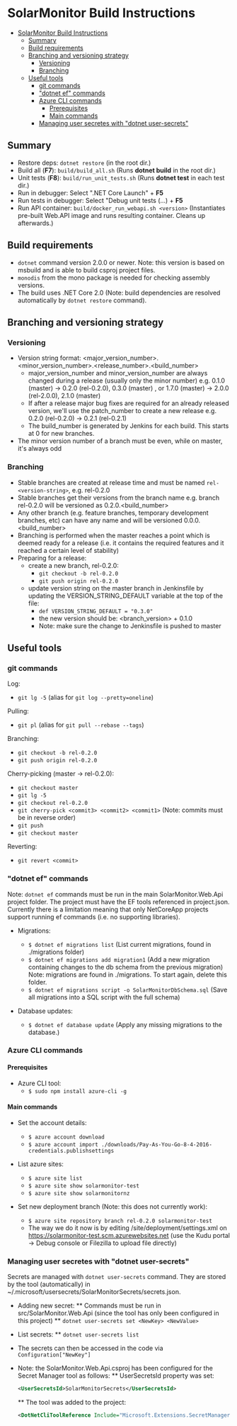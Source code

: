 # SolarMonitor Build Instructions

<!-- TOC -->

- [SolarMonitor Build Instructions](#solarmonitor-build-instructions)
    - [Summary](#summary)
    - [Build requirements](#build-requirements)
    - [Branching and versioning strategy](#branching-and-versioning-strategy)
        - [Versioning](#versioning)
        - [Branching](#branching)
    - [Useful tools](#useful-tools)
        - [git commands](#git-commands)
        - ["dotnet ef" commands](#dotnet-ef-commands)
        - [Azure CLI commands](#azure-cli-commands)
            - [Prerequisites](#prerequisites)
            - [Main commands](#main-commands)
        - [Managing user secretes with "dotnet user-secrets"](#managing-user-secretes-with-dotnet-user-secrets)

<!-- /TOC -->

## Summary

* Restore deps: `dotnet restore`  (in the root dir.)
* Build all (**F7**): `build/build_all.sh`  (Runs **dotnet build** in the root dir.)
* Unit tests (**F8**): `build/run_unit_tests.sh`  (Runs **dotnet test** in each test dir.)
* Run in debugger: Select ".NET Core Launch" + **F5**
* Run tests in debugger: Select "Debug unit tests (...) + **F5**
* Run API container: `build/docker_run_webapi.sh <version>` (Instantiates pre-built Web.API image and runs resulting container. Cleans up afterwards.)

## Build requirements

* `dotnet` command version 2.0.0 or newer. Note: this version is based on msbuild and is able to build csproj project files.
* `monodis` from the mono package is needed for checking assembly versions.
* The build uses .NET Core 2.0 (Note: build dependencies are resolved automatically by `dotnet restore` command).

## Branching and versioning strategy

### Versioning

* Version string format: <major_version_number>.<minor_version_number>.<release_number>.<build_number>
  * major_version_number and minor_version_number are always changed during a release
    (usually only the minor number)
    e.g. 0.1.0 (master) -> 0.2.0 (rel-0.2.0), 0.3.0 (master) , or
         1.7.0 (master) -> 2.0.0 (rel-2.0.0), 2.1.0 (master)
  * If after a release major bug fixes are required for an already released version, we'll use
    the patch_number to create a new release
    e.g. 0.2.0 (rel-0.2.0) -> 0.2.1 (rel-0.2.1)
  * The build_number is generated by Jenkins for each build. This starts at 0 for new branches.
* The minor version number of a branch must be even, while on master, it's always odd

### Branching

* Stable branches are created at release time and must be named `rel-<version-string>`, e.g. rel-0.2.0
* Stable branches get their versions from the branch name
  e.g. branch rel-0.2.0 will be versioned as 0.2.0.<build_number>
* Any other branch (e.g. feature branches, temporary development branches, etc) can have any name and
  will be versioned 0.0.0.<build_number>
* Branching is performed when the master reaches a point which is deemed ready for a release
  (i.e. it contains the required features and it reached a certain level of stability)
* Preparing for a release:
  * create a new branch, rel-0.2.0:
    * `git checkout -b rel-0.2.0`
    * `git push origin rel-0.2.0`
  * update version string on the master branch in Jenkinsfile by updating the VERSION_STRING_DEFAULT
    variable at the top of the file:
    * `def VERSION_STRING_DEFAULT = "0.3.0"`
    * the new version should be: <branch_version> + 0.1.0
    * Note: make sure the change to Jenkinsfile is pushed to master

## Useful tools

### git commands

Log:

* `git lg -5` (alias for `git log --pretty=oneline`)

Pulling:

* `git pl` (alias for `git pull --rebase --tags`)

Branching:

* `git checkout -b rel-0.2.0`
* `git push origin rel-0.2.0`

Cherry-picking (master -> rel-0.2.0):

* `git checkout master`
* `git lg -5`
* `git checkout rel-0.2.0`
* `git cherry-pick <commit3> <commit2> <commit1>`
  (Note: commits must be in reverse order)
* `git push`
* `git checkout master`

Reverting:

* `git revert <commit>`

### "dotnet ef" commands

Note: `dotnet ef` commands must be run in the main SolarMonitor.Web.Api project folder. The project must have the EF tools referenced in project.json.
Currently there is a limitation meaning that only NetCoreApp projects support running ef commands (i.e. no supporting libraries).

* Migrations:
  * `$ dotnet ef migrations list` (List current migrations, found in ./migrations folder)
  * `$ dotnet ef migrations add migration1` (Add a new migration containing changes to the db schema from the previous migration)
    Note: migrations are found in ./migrations. To start again, delete this folder.
  * `$ dotnet ef migrations script -o SolarMonitorDbSchema.sql` (Save all migrations into a SQL script with the full schema)

* Database updates:
  * `$ dotnet ef database update` (Apply any missing migrations to the database.)

### Azure CLI commands

#### Prerequisites

* Azure CLI tool:
  * `$ sudo npm install azure-cli -g`

#### Main commands

* Set the account details:
  * `$ azure account download`
  * `$ azure account import ./downloads/Pay-As-You-Go-8-4-2016-credentials.publishsettings`

* List azure sites:
  * `$ azure site list`
  * `$ azure site show solarmonitor-test`
  * `$ azure site show solarmonitornz`

* Set new deployment branch (Note: this does not currently work):
  * `$ azure site repository branch rel-0.2.0 solarmonitor-test`
  * The way we do it now is by editing /site/deployment/settings.xml on <https://solarmonitor-test.scm.azurewebsites.net>
  (use the Kudu portal -> Debug console or Filezilla to upload file directly)

### Managing user secretes with "dotnet user-secrets"

Secrets are managed with `dotnet user-secrets` command. They are stored by the tool (automatically) in ~/.microsoft/usersecrets/SolarMonitorSecrets/secrets.json.

* Adding new secret:
  ** Commands must be run in src/SolarMonitor.Web.Api (since the tool has only been configured in this project)
  ** `dotnet user-secrets set <NewKey> <NewValue>`

* List secrets:
  ** `dotnet user-secrets list`

* The secrets can then be accessed in the code via `Configuration["NewKey"]`

* Note: the SolarMonitor.Web.Api.csproj has been configured for the Secret Manager tool as follows:
  ** UserSecretsId property was set:
  ```xml
  <UserSecretsId>SolarMonitorSecrets</UserSecretsId>
  ```
  ** The tool was added to the project:
  ```xml
  <DotNetCliToolReference Include="Microsoft.Extensions.SecretManager.Tools" Version="1.0.1" />    
  ```

